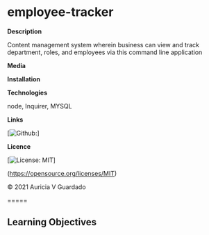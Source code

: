 # employee-tracker

**Description**

Content management system wherein business can view and track department, roles, and employees via this command line application 

**Media**

**Installation**


**Technologies** 

node, Inquirer, MYSQL


**Links**

[![Github:](https://github.com/guaaur04/employee-tracker)]

**Licence**

[![License: MIT](https://img.shields.io/badge/License-MIT-red.svg)]

(https://opensource.org/licenses/MIT)

© 2021 
Auricia V Guardado

=====

## Learning Objectives 